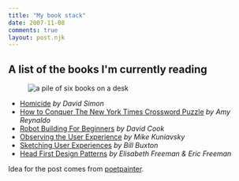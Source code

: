 ```yaml
---
title: "My book stack"
date: 2007-11-08
comments: true
layout: post.njk
---
```

<h2 class="subtitle">A list of the books I'm currently reading</h2>

<figure class="border">
  <img src="/media/posts/my-book-stack/bookstack.jpg" alt="a pile of six books on a desk" title="bookstack" />
</figure>

*   [Homicide][1] *by David Simon*
*   [How to Conquer The New York Times Crossword Puzzle][2] *by Amy Reynaldo*
*   [Robot Building For Beginners][3] *by David Cook*
*   [Observing the User Experience][4] *by Mike Kuniavsky*
*   [Sketching User Experiences][5] *by Bill Buxton*
*   [Head First Design Patterns][6] *by Elisabeth Freeman & Eric Freeman*

 [1]: http://www.amazon.com/Homicide-Killing-Streets-David-Simon/dp/0805080759/ref=pd_bbs_sr_3/103-5303781-0316605?ie=UTF8&s=books&qid=1194496767&sr=8-3
 [2]: http://www.amazon.com/Conquer-York-Times-Crossword-Puzzle/dp/0312365543/ref=sr_1_1/103-5303781-0316605?ie=UTF8&s=books&qid=1194496811&sr=1-1
 [3]: http://www.amazon.com/Robot-Building-Beginners-David-Cook/dp/1893115445/ref=pd_bbs_sr_1/103-5303781-0316605?ie=UTF8&s=books&qid=1194496858&sr=1-1
 [4]: http://www.amazon.com/Observing-User-Experience-Practitioners-Technologies/dp/1558609237/ref=sr_1_1/103-5303781-0316605?ie=UTF8&s=books&qid=1194496885&sr=1-1
 [5]: http://www.amazon.com/s/ref=nb_ss_b/104-8678316-5573549?url=search-alias%3Dstripbooks&field-keywords=sketching+user+experience&x=0&y=0
 [6]: http://www.amazon.com/Head-First-Design-Patterns/dp/0596007124/ref=pd_bbs_2/103-5303781-0316605?ie=UTF8&s=books&qid=1194496934&sr=1-2

Idea for the post comes from [poetpainter][7].

 [7]: http://www.poetpainter.com/thoughts/article/whats-in-your-bookstack
